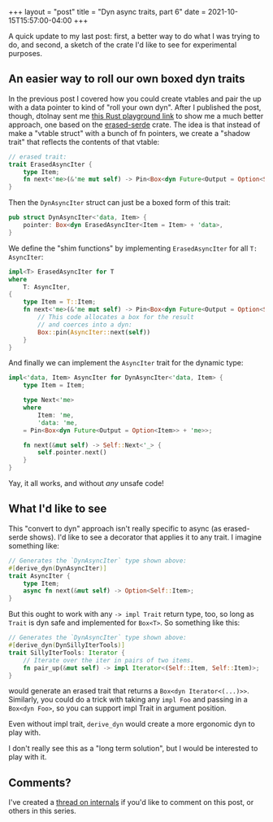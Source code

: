 +++
layout = "post"
title = "Dyn async traits, part 6"
date = 2021-10-15T15:57:00-04:00
+++

A quick update to my last post: first, a better way to do what I was trying to do, and second, a sketch of the crate I'd like to see for experimental purposes.

## An easier way to roll our own boxed dyn traits

In the previous post I covered how you could create vtables and pair the up with a data pointer to kind of "roll your own dyn". After I published the post, though, dtolnay sent me [this Rust playground link](https://play.rust-lang.org/?version=nightly&mode=debug&edition=2018&gist=adba43d6e056337cd8a297624a296219) to show me a much better approach, one based on the [erased-serde] crate. The idea is that instead of make a "vtable struct" with a bunch of fn pointers, we create a "shadow trait" that reflects the contents of that vtable:

[erased-serde]: https://crates.io/crates/erased-serde

```rust
// erased trait:
trait ErasedAsyncIter {
    type Item;
    fn next<'me>(&'me mut self) -> Pin<Box<dyn Future<Output = Option<Self::Item>> + 'me>>;
}
```

Then the `DynAsyncIter` struct can just be a boxed form of this trait:

```rust
pub struct DynAsyncIter<'data, Item> {
    pointer: Box<dyn ErasedAsyncIter<Item = Item> + 'data>,
}
```

We define the "shim functions" by implementing `ErasedAsyncIter` for all `T: AsyncIter`:

```rust
impl<T> ErasedAsyncIter for T
where
    T: AsyncIter,
{
    type Item = T::Item;
    fn next<'me>(&'me mut self) -> Pin<Box<dyn Future<Output = Option<Self::Item>> + 'me>> {
        // This code allocates a box for the result
        // and coerces into a dyn:
        Box::pin(AsyncIter::next(self))
    }
}
```

And finally we can implement the `AsyncIter` trait for the dynamic type:

```rust
impl<'data, Item> AsyncIter for DynAsyncIter<'data, Item> {
    type Item = Item;

    type Next<'me>
    where
        Item: 'me,
        'data: 'me,
    = Pin<Box<dyn Future<Output = Option<Item>> + 'me>>;

    fn next(&mut self) -> Self::Next<'_> {
        self.pointer.next()
    }
}
```

Yay, it all works, and without *any* unsafe code!

## What I'd like to see

This "convert to dyn" approach isn't really specific to async (as erased-serde shows). I'd like to see a decorator that applies it to any trait. I imagine something like:

```rust
// Generates the `DynAsyncIter` type shown above:
#[derive_dyn(DynAsyncIter)]
trait AsyncIter {
    type Item;
    async fn next(&mut self) -> Option<Self::Item>;
}
```

But this ought to work with any `-> impl Trait` return type, too, so long as `Trait` is dyn safe and implemented for `Box<T>`. So something like this:

```rust
// Generates the `DynAsyncIter` type shown above:
#[derive_dyn(DynSillyIterTools)]
trait SillyIterTools: Iterator {
    // Iterate over the iter in pairs of two items.
    fn pair_up(&mut self) -> impl Iterator<(Self::Item, Self::Item)>;
}
```

would generate an erased trait that returns a `Box<dyn Iterator<(...)>>`. Similarly, you could do a trick with taking any `impl Foo` and passing in a `Box<dyn Foo>`, so you can support impl Trait in argument position.

Even without impl trait, `derive_dyn` would create a more ergonomic dyn to play with.

I don't really see this as a "long term solution", but I would be interested to play with it.

## Comments?

I've created a [thread on internals](https://internals.rust-lang.org/t/blog-series-dyn-async-in-traits/15449) if you'd like to comment on this post, or others in this series.